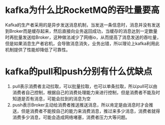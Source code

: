 
# kafka为什么比RocketMQ的吞吐量要高
Kafka的生产者采用的是异步发送消息机制，当发送一条信息时，消息并没有发送到Broker而是缓存起来，然后直接向业务返回成功，当缓存的消息达到一定数量时再批量发送给Broker，这种做法减少了网络io，从而提高了消息发送的吞吐量，但是如果消息生产者宕机，会导致消息消失，业务出错，所以理论上kafka利用此机制提供了性能却降低了可靠性。


# kafka的pull和push分别有什么优缺点
1. pull表示消费者主动拉取，可以批量拉取，也可以单条拉取，所以pull可以由消费者自己控制，根据自己的消费处理能力来进行控制，但是消费者不能及时知道是否有消息，可能会拉到的消息为空
2. push表示Broker主动给消费者推送推送消息，所以肯定是由消息时才会推送，但是消费者不能按自己的能力来消费消息，推过来多少消息，消费者就得消费多少消息，可能会造成网络堵塞，消费者压力大等问题。

